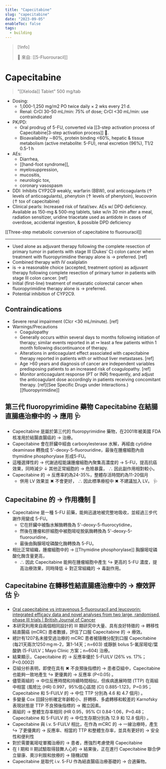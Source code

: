 ```yaml
---
title: "Capecitabine"
slug: "capecitabine"
date: "2023-09-05"
enableToc: false
tags:
  - building
---
```


> [!info]
>
> 🌱 來自: [[5-Fluorouracil]]

# Capecitabine

> "[[Xeloda]] Tablet" 500 mg/tab

- Dosing:
  - 1,000-1,250 mg/m2 PO twice daily × 2 wks every 21 d.
  - Renal: CrCl 30-50 mL/min: 75% of dose; CrCl <30 mL/min: use contraindicated
- PK/PD:
  - Oral prodrug of 5-FU, converted via [[3-step activation process of Capecitabine|3-step activation process]] 󰒖.
  - Bioavailability ∼80%, protein binding <60%, hepatic & tissue metabolism (active metabolite: 5-FU), renal excretion (96%), T1/2 0.5-1 h
- AEs:
  - Diarrhea,
  - [[hand-foot syndrome]],
  - myelosuppression,
  - mucositis,
  - neurologic tox,
  - coronary vasospasm
- DDI: Inhibits CYP2C9 weakly, warfarin (BBW), oral anticoagulants (↑ levels of anticoagulants), phenytoin (↑ levels of phenytoin), leucovorin (↑ tox of capecitabine)
- Clinical pearls: Increased risk of fatal/sev. AEs w/ DPD deficiency. Available as 150-mg & 500-mg tablets, take w/in 30 min after a meal, radiation sensitizer, uridine triacetate used as antidote in cases of overdose, accidental ingestion, & possible DPD deficiency

[[Three-step metabolic conversion of capecitabine to fluorouracil]]

---
- Used alone as adjuvant therapy following the complete resection of primary tumor in patients with stage III (Dukes’ C) colon cancer when treatment with fluoropyrimidine therapy alone is → preferred. [ref]
- Combined therapy with IV oxaliplatin
- is → a reasonable choice (accepted, treatment option) as adjuvant therapy following complete resection of primary tumor in patients with stage III colon cancer. [ref]
- Initial (first-line) treatment of metastatic colorectal cancer when fluoropyrimidine therapy alone is → preferred.
- Potential inhibition of CYP2C9.
## Contraindications
- Severe renal impairment (Clcr <30 mL/minute). [ref]
- Warnings/Precautions
  - Coagulopathy
  - Generally occurs within several days to months following initiation of therapy; similar events reported in at ↣ least a few patients within 1 month following discontinuance of therapy.
  - Alterations in anticoagulant effect associated with capecitabine therapy reported in patients with or without liver metastases. [ref]
  - Age >60 years and diagnosis of cancer are independent variables predisposing patients to an increased risk of coagulopathy. [ref]
  - Monitor anticoagulant response (PT or INR) frequently, and adjust the anticoagulant dose accordingly in patients receiving concomitant therapy. [ref](See Specific Drugs under Interactions.)
[[fluoropyrimidine]]
## 第三代 fluoropyrimidine 藥物 Capecitabine 在結腸直腸癌治療中的 → 應用 🩺
- Capecitabine 是屬於第三代的 fluoropyrimidine 藥物，在2001年被美國 FDA 核准用於結腸直腸癌的 → 治療。
- Capecitabine 會在肝臟中經由 carboxylesterase 水解，再經由 cytidine deaminase 轉換成 5'-deoxy-5-fluorouridine，最後在腫瘤細胞內由 thymidine phosphorylase 形成5-FU。
- 這種選擇性的 → 代謝過程能讓腫瘤細胞內聚集高濃度的 → 5-FU，提高抗癌效果，同時減少 ↓ 其他正常細胞的 → 危險暴露， ∴ 因此副作用相對較小。
- Capecitabine 的 → 反應率約為24-35%，整體存活時間約為11-20個月
  - 併用 LV 效果並 ✖ 不會更好， ∴ 因此標準療程中 ✖ 不建議加入 LV。 🩺
## Capecitabine 的 → 作用機制 🧬
- Capecitabine 是一種 5-FU 前藥，能夠迅速地被完整地吸收，並經過三步代謝作用變成 5-FU。
  - 它在肝臟中被酯水解酶轉換為 5'-deoxy-5-fluorocytidine，
  - 然後在腫瘤和肝細胞中被胞嘧啶脫氨酶轉換為 5'-deoxy-5-fluorouridine，
  - 最後由胸腺嘧啶磷酸化酶轉換為 5-FU。
- 相比正常組織，腫瘤細胞中的 → [[Thymidine phosphorylase]] 胸腺嘧啶磷酸化酶含量更高，
  - ∴ 因此 Capecitabine 能夠在腫瘤細胞中產生 ↪ 更高的 5-FU 濃度，提高治療效果，同時降低 ↓ 對正常組織的 → 毒副作用。
## Capecitabine 在轉移性結直腸癌治療中的 → 療效評估 🩺
- [Oral capecitabine vs intravenous 5-fluorouracil and leucovorin: integrated efficacy data and novel analyses from two large, randomised, phase III trials | British Journal of Cancer](https://www.nature.com/articles/6601676)
- 本研究利用來自兩個相同設計的 III 期研究中大量、具有良好特徵的 → 轉移性結直腸癌 (mCRC) 患者數據，評估了口服 Capecitabine 的 → 療效。
- 總計有1207名未接受過治療的 mCRC 患者被隨機分配到口服 Capecitabine (每21天兩次1250 mg m-2，第1-14天；n=603) 或靜脈 bolus 5-氟尿嘧啶/葉酸鈉 (5-FU/LV；Mayo Clinic 方案；n=604) 治療。
- 結果顯示，Capecitabine 的 → 反應率優於 5-FU/LV (26% vs. 17%；P<0.0002)
- 亞組分析表明，即使在具有 ✖ 不良預後指標的 → 患者亞組中，Capecitabine 也能夠一致地產生 ↪ 更優異的 → 反應率 (P<0.05) 。
- 儘管兩組的 → 中位反應時間和持續時間相似，但疾病進展時間 (TTP) 在兩組中相當 (風險比 (HR) 0.997，95%信心區間 (CI) 0.885-1.123，P=0.95；Capecitabine 和 5-FU/LV 的 → 中位 TTP 分別為 4.6 和 4.7 個月) 。
- 多變量 Cox 回歸分析確定年齡較小、肝轉移、多處轉移和較差的 Karnofsky 表現狀態是 TTP 不良預後指標的 → 獨立因素。
- 兩組的 → 整體生存率相同 (HR 0.95，95% CI 0.84-1.06，P=0.48；Capecitabine 和 5-FU/LV 的 → 中位生存期分別為 12.9 和 12.8 個月) 。
- Capecitabine 與 i.v. 5-FU/LV 相比，在作為 mCRC 的 → 一線治療時，產生 ↪ 了更優異的 → 反應率、相當的 TTP 和整體生存率，並具有更好的 → 安全性和便利性
- 對於需要氟嘧啶單獨治療的 → 患者，應強烈考慮使用 Capecitabine
- 在 I 期和 II 期試驗取得鼓舞人心的 → 結果後，正在進行 Capecitabine 聯合伊立替康、奧沙利銨和放療的 → 隨機試驗
- Capecitabine 是取代 i.v. 5-FU 作為結直腸癌治療基礎的 → 合適藥物。
